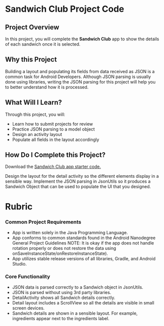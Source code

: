 # Sandwich Club Project Code

## Project Overview
In this project, you will complete the **Sandwich Club** app to
show the details of each sandwich once it is selected.

## Why this Project

Building a layout and populating its fields from data received as JSON
is a common task for Android Developers. Although JSON parsing is usually
done using libraries, writing the JSON parsing for  this project will
help you to better understand how it is processed.

## What Will I Learn?
Through this project, you will:
- Learn how to submit projects for review
- Practice JSON parsing to a model object
- Design an activity layout
- Populate all fields in the layout accordingly

## How Do I Complete this Project?
Download the [Sandwich Club app starter code.](https://github.com/udacity/sandwich-club-starter-code)

Design the layout for the detail activity so the different elements
display in a sensible way. Implement the JSON parsing in JsonUtils so it
produces a Sandwich Object that can be used to populate the UI that you designed.


# Rubric

### Common Project Requirements

* App is written solely in the Java Programming Language.
* App conforms to common standards found in the Android Nanodegree General Project Guidelines NOTE: It is okay if the app does not handle rotation properly or does not restore the data using onSaveInstanceState/onRestoreInstanceState).
* App utilizes stable release versions of all libraries, Gradle, and Android Studio.

### Core Functionality

* JSON data is parsed correctly to a Sandwich object in JsonUtils.
* JSON is parsed without using 3rd party libraries.
* DetailActivity shows all Sandwich details correctly.
* Detail layout includes a ScrollView so all the details are visible in small screen devices.
* Sandwich details are shown in a sensible layout. For example, ingredients appear next to the ingredients label.